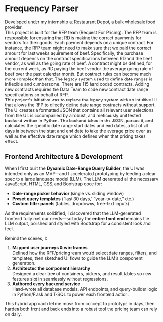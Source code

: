# Frequency Parser
Developed under my internship at Restaurant Depot, a bulk wholesale food provider.<br />
This project is built for the RFP team (Request For Pricing). The RFP team is responsible for ensuring that RD is making the correct payments for vendors for their goods. Each payment depends on a unique contract. For instance, the RFP team might need to make sure that we paid the correct amount for last weeks aquirement of beef. Specifically, the purchase amount depends on the contract specifications between RD and the beef vendor, as well as the going rate of beef. A contract might be defined, for the current week, as RD paying the beef vendor the average going rate of beef over the past calendar month. But contract rules can become much more complex than that. The legacy system used to define date ranges is inflexible and cumbersome. There are 115 hard coded contracts. Adding new contracts requires the Data Team to code new contract date range specifications on behalf of RFP. <br />
This project's initiative was to replace the legacy system with an intuitive UI that allows the RFP to directly define date range contracts without support.<br />
The UI creates a formatted JSON that contains all relevant user selections from the UI. is accompanied by a robust, and meticously unit tested backend written in Python. The backend takes in the JSON, parses it, and calculates the specific date range start dates and end dates, a list of all days in between the start and end date to take the average price over, as well as the effective date range which defines when that pricing takes effect.
## Frontend Architecture & Development

When I first built the **Dynamic Date-Range Query Builder**, the UI was intended only as an MVP—and I accelerated prototyping by feeding a clear spec to a large language model (LLM). The LLM generated all the necessary JavaScript, HTML, CSS, and Bootstrap code for:

- **Date-range picker behavior** (single vs. sliding window)  
- **Preset query templates** (“last 30 days,” “year-to-date,” etc.)  
- **Custom filter panels** (tables, dropdowns, free-text inputs)

As the requirements solidified, I discovered that the LLM-generated frontend fully met our needs—so today the **entire front end** remains the LLM output, polished and styled with Bootstrap for a consistent look and feel.

Behind the scenes, I:

1. **Mapped user journeys & wireframes**  
   Defined how the RFP/pricing team would select date ranges, filters, and templates, then sketched UI flows to guide the LLM’s component generation.  
2. **Architected the component hierarchy**  
   Designed a clear tree of containers, pickers, and result tables so new features slot in seamlessly without regressions.  
3. **Authored every backend service**  
   Hand-wrote all database models, API endpoints, and query-builder logic in Python/Flask and T-SQL to power each frontend action.

This hybrid approach let me move from concept to prototype in days, then harden both front and back ends into a robust tool the pricing team can rely on daily.  
